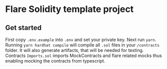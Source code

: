 # Flare Solidity template project
## Get started
First copy `.env.example` into `.env` and set your private key.
Next run `yarn`. Running `yarn hardhat compile` will compile all `.sol` files in your `/contracts` folder.
It will also generate artifacts, that will be needed for testing. Contracts `Imports.sol` imports MockContracts and flare related mocks thus enabling mocking the contracts from typescript.
